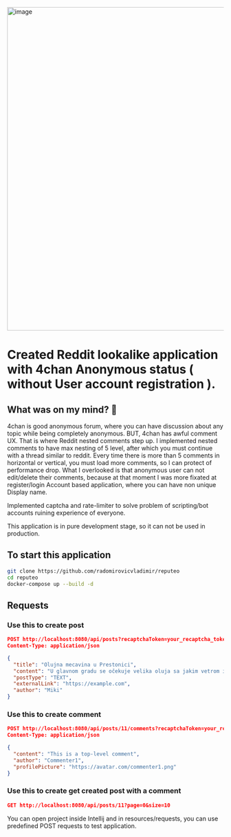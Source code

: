 <img width="869" height="750" alt="image" src="https://github.com/user-attachments/assets/ad5cc7f2-6a80-4fb6-82ac-a2128b030ae3" />

# Created Reddit lookalike application with 4chan Anonymous status ( without User account registration ).

## What was on my mind? 🧠

4chan is good anonymous forum, where you can have discussion about any topic while being completely anonymous. BUT, 4chan has awful comment UX. That is where Reddit nested comments step up.
I implemented nested comments to have max nesting of 5 level, after which you must continue with a thread similar to reddit. Every time there is more than 5 comments in horizontal or vertical, you must load more comments, so I can protect of performance drop.
What I overlooked is that anonymous user can not edit/delete their comments, because at that moment I was more fixated at register/login Account based application, where you can have non unique Display name.

Implemented captcha and rate-limiter to solve problem of scripting/bot accounts ruining experience of everyone.

This application is in pure development stage, so it can not be used in production.

## To start this application 

```bash
git clone https://github.com/radomirovicvladimir/reputeo
cd reputeo
docker-compose up --build -d
```

## Requests 

### Use this to create post
```json
POST http://localhost:8080/api/posts?recaptchaToken=your_recaptcha_token_here
Content-Type: application/json

{
  "title": "Olujna mecavina u Prestonici",
  "content": "U glavnom gradu se očekuje velika oluja sa jakim vetrom i obilnim padavinama.",
  "postType": "TEXT",
  "externalLink": "https://example.com",
  "author": "Miki"
}
```

### Use this to create comment
```json
POST http://localhost:8080/api/posts/11/comments?recaptchaToken=your_recaptcha_token_here
Content-Type: application/json

{
  "content": "This is a top-level comment",
  "author": "Commenter1",
  "profilePicture": "https://avatar.com/commenter1.png"
}

```

### Use this to create get created post with a comment
```json
GET http://localhost:8080/api/posts/11?page=0&size=10

```

You can open project inside Intellij and in resources/requests, you can use predefined POST requests to test application.


